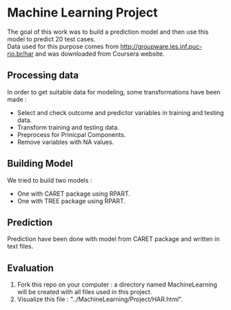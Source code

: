 Machine Learning Project
========================
The goal of this work was to build a prediction model and then use this model to predict 20 test cases.       
Data used for this purpose comes from http://groupware.les.inf.puc-rio.br/har and was downloaded from Coursera website.      
 
## Processing data

In order to get suitable data for modeling, some transformations have been made :       
* Select and check outcome and predictor variables in training and testing data.            
* Transform training and testing data.       
* Preprocess for Prinicpal Components.      
* Remove variables with NA values.    


## Building Model

We tried to build two models : 
* One with CARET package using RPART.
* One with TREE package using RPART.

## Prediction

Prediction have been done with model from CARET package and written in text files.       
    

## Evaluation

1. Fork this repo on your computer : a directory named MachineLearning will be created with all files used in this project.       
2. Visualize this file : "../MachineLearning/Project/HAR.html".        
      